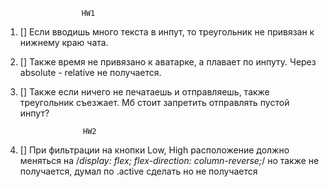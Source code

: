     
                     HW1
1. [] Если вводишь много текста в инпут, то треугольник не привязан к нижнему краю чата.
2. [] Также время не привязано к аватарке, а плавает по инпуту. Через absolute - relative не получается.
3. [] Также если ничего не печатаешь и отправляешь, также треугольник съезжает. Мб стоит запретить отправлять пустой инпут?

                     HW2
1. [] При фильтрации на кнопки Low, High расположение должно меняться на /*display: flex; flex-direction: column-reverse;*/ но также не получается, думал по .active сделать но не получается

